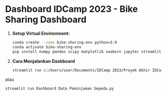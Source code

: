 # Dashboard IDCamp 2023 - Bike Sharing Dashboard

1. **Setup Virtual Environment:**
   ```bash
   conda create --name bike-sharing-env python=3.9
   conda activate bike-sharing-env
   pip install numpy pandas scipy matplotlib seaborn jupyter streamlit babel

2. **Cara Menjalankan Dashboard**
   ```bash
   streamlit run c:/Users/user/Documents/IDCamp 2023/Proyek Akhir IDCamp 2023/Bike-sharing-dataset/Dashboard Data Peminjaman Sepeda.py
atau
  ```bash
  streamlit run Dashboard Data Peminjaman Sepeda.py

